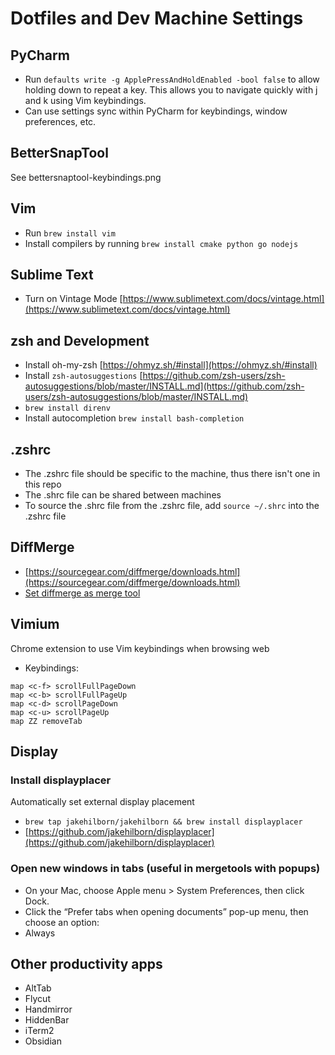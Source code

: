 # Dotfiles and Dev Machine Settings

## PyCharm
- Run `defaults write -g ApplePressAndHoldEnabled -bool false` to allow holding down to repeat a key.  This allows you to navigate quickly with j and k using Vim keybindings.
- Can use settings sync within PyCharm for keybindings, window preferences, etc.

## BetterSnapTool
See bettersnaptool-keybindings.png

## Vim
- Run `brew install vim`
- Install compilers by running `brew install cmake python go nodejs`

## Sublime Text
- Turn on Vintage Mode [https://www.sublimetext.com/docs/vintage.html](https://www.sublimetext.com/docs/vintage.html)

## zsh and Development
- Install oh-my-zsh [https://ohmyz.sh/#install](https://ohmyz.sh/#install)
- Install `zsh-autosuggestions` [https://github.com/zsh-users/zsh-autosuggestions/blob/master/INSTALL.md](https://github.com/zsh-users/zsh-autosuggestions/blob/master/INSTALL.md)
- `brew install direnv`
- Install autocompletion `brew install bash-completion`

## .zshrc
- The .zshrc file should be specific to the machine, thus there isn't one in this repo
- The .shrc file can be shared between machines
- To source the .shrc file from the .zshrc file, add `source ~/.shrc` into the .zshrc file

## DiffMerge
- [https://sourcegear.com/diffmerge/downloads.html](https://sourcegear.com/diffmerge/downloads.html)
- [Set diffmerge as merge tool](https://sourcegear.com/diffmerge/webhelp/sec__git__mac.html)

## Vimium
Chrome extension to use Vim keybindings when browsing web
- Keybindings:
```text
map <c-f> scrollFullPageDown
map <c-b> scrollFullPageUp
map <c-d> scrollPageDown
map <c-u> scrollPageUp
map ZZ removeTab
```

## Display
### Install displayplacer
Automatically set external display placement
- `brew tap jakehilborn/jakehilborn && brew install displayplacer`
- [https://github.com/jakehilborn/displayplacer](https://github.com/jakehilborn/displayplacer)

### Open new windows in tabs (useful in mergetools with popups)
- On your Mac, choose Apple menu  > System Preferences, then click Dock.
- Click the “Prefer tabs when opening documents” pop-up menu, then choose an option:
- Always

## Other productivity apps 
- AltTab
- Flycut
- Handmirror
- HiddenBar
- iTerm2
- Obsidian
